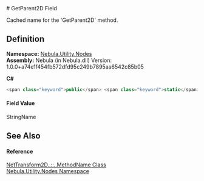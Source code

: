 ﻿<document xml:space="preserve">
<file name="F_Nebula_Utility_Nodes_NetTransform2D_MethodName_GetParent2D" /># GetParent2D Field<span id="PageHeader"> </span>


Cached name for the 'GetParent2D' method.

<SectionTitle xml:space="preserve">

## Definition
</SectionTitle>**Namespace:** <a href="N_Nebula_Utility_Nodes">Nebula.Utility.Nodes</a>  
**Assembly:** Nebula (in Nebula.dll) Version: 1.0.0+a74e1f454fb572dfd95c249b7895aa6542c85b05

**C#**
``` C#
<span class="keyword">public</span> <span class="keyword">static</span> <span class="keyword">readonly</span> <span class="identifier">StringName</span> <span class="identifier">GetParent2D</span>
```

<SectionTitle xml:space="preserve">

#### Field Value
</SectionTitle><span class="noLink">StringName</span><SectionTitle xml:space="preserve">

## See Also
<span id="seeAlso"> </span></SectionTitle><SectionTitle xml:space="preserve">

#### Reference
</SectionTitle><a href="T_Nebula_Utility_Nodes_NetTransform2D_MethodName">NetTransform2D<span class="languageSpecificText"><span class="cs">.</span><span class="vb">.</span><span class="cpp">::</span><span class="nu">.</span><span class="fs">.</span></span>MethodName Class</a>  
<a href="N_Nebula_Utility_Nodes">Nebula.Utility.Nodes Namespace</a>  
</document>